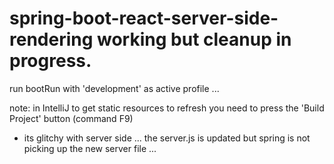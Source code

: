 # spring-boot-react-server-side-rendering working but cleanup in progress.

run bootRun with 'development' as active profile ...

note: in IntelliJ to get static resources to refresh you need to press the 'Build Project' button (command F9)
 - its glitchy with server side ... the server.js is updated but spring is not picking up the new server file ...